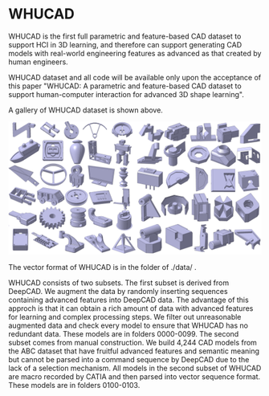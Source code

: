 # WHUCAD

WHUCAD is the first full parametric and feature-based CAD dataset to support HCI in 3D learning, and therefore can support generating CAD models with real-world engineering features as advanced as that created by human engineers.

WHUCAD dataset and all code will be available only upon the acceptance of this paper "WHUCAD: A parametric and feature-based CAD dataset to support human-computer interaction for advanced 3D shape learning".

A gallery of WHUCAD dataset is shown above.

![image](https://github.com/fazhihe/WHUCAD/blob/main/A%20gallery%20of%20WHUCAD.png)

The vector format of WHUCAD is in the folder of ./data/ . 

WHUCAD consists of two subsets. The first subset is derived from DeepCAD. We augment the data by randomly inserting sequences containing advanced features into DeepCAD data. The advantage of this approch is that it can obtain a rich amount of data with advanced features for learning and complex processing steps. We filter out unreasonable augmented data and check every model to ensure that WHUCAD has no redundant data. These models are in folders 0000-0099. The second subset comes from manual construction. We build 4,244 CAD models from the ABC dataset that have fruitful advanced features and semantic meaning but cannot be parsed into a command sequence by DeepCAD due to the lack of a selection mechanism. All models in the second subset of WHUCAD are macro recorded by CATIA and then parsed into vector sequence format. These models are in folders 0100-0103.
